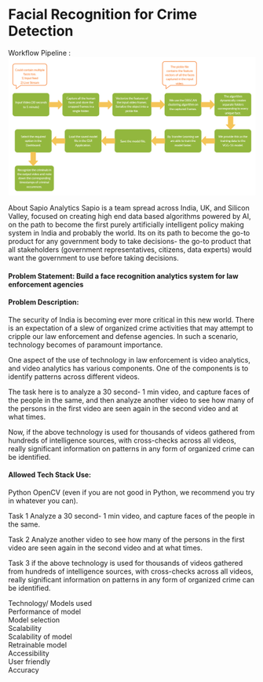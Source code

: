 # Facial Recognition for Crime Detection

Workflow Pipeline : 
<img src ="Perceptron_3038_Block_Diagram.png">


About Sapio Analytics
Sapio is a team spread across India, UK, and Silicon Valley, focused on creating high end data based algorithms powered by AI, on the path to become the first purely artificially intelligent policy making system in India and probably the world. Its on its path to become the go-to product for any government body to take decisions- the go-to product that all stakeholders (government representatives, citizens, data experts) would want the government to use before taking decisions.

<h4>Problem Statement: Build a face recognition analytics system for law enforcement agencies </h4>

<h4>Problem Description: </h4>
The security of India is becoming ever more critical in this new world. There is an expectation of a slew of organized crime activities that may attempt to cripple our law enforcement and defense agencies. In such a scenario, technology becomes of paramount importance.

One aspect of the use of technology in law enforcement is video analytics, and video analytics has various components. One of the components is to identify patterns across different videos.

The task here is to analyze a 30 second- 1 min video, and capture faces of the people in the same, and then analyze another video to see how many of the persons in the first video are seen again in the second video and at what times.

Now, if the above technology is used for thousands of videos gathered from hundreds of intelligence sources, with cross-checks across all videos, really significant information on patterns in any form of organized crime can be identified.

<h4>Allowed Tech Stack Use: </h4> 
Python OpenCV (even if you are not good in Python, we recommend you try in whatever you can).


Task 1
Analyze a 30 second- 1 min video, and capture faces of the people in the same.

Task 2
Analyze another video to see how many of the persons in the first video are seen again in the second video and at what times.

Task 3
if the above technology is used for thousands of videos gathered from hundreds of intelligence sources, with cross-checks across all videos, really significant information on patterns in any form of organized crime can be identified.



Technology/ Models used <br>
Performance of model <br>
Model selection <br>
Scalability <br>
Scalability of model <br>
Retrainable model <br>
Accessibility <br>
User friendly <br>
Accuracy <br>
